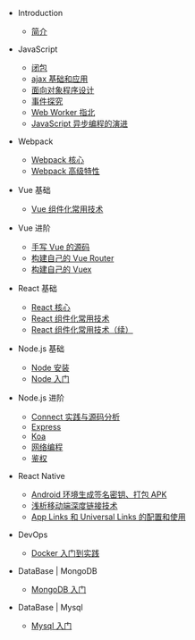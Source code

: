 - Introduction

  - [简介](/README.md)

- JavaScript

  - [闭包](/javascript/closure.md)
  - [ajax 基础和应用](/javascript/ajax.md)
  - [面向对象程序设计](/javascript/object.md)
  - [事件探究](/javascript/event.md)
  - [Web Worker 指北](/javascript/web-worker.md)
  - [JavaScript 异步编程的演进](/javascript/async.md)

- Webpack

  - [Webpack 核心](/webpack/base.md)
  - [Webpack 高级特性](/webpack/advance.md)

- Vue 基础

  - [Vue 组件化常用技术](/vue/component.md)

- Vue 进阶

  - [手写 Vue 的源码](/vue/vue-source.md)
  - [构建自己的 Vue Router](/vue/router-source.md)
  - [构建自己的 Vuex](/vue/vuex-source.md)

- React 基础

  - [React 核心](/react/base.md)
  - [React 组件化常用技术](/react/component-base)
  - [React 组件化常用技术（续）](/react/component-forward)

- Node.js 基础

  - [Node 安装](/node/install.md)
  - [Node 入门](/node/base.md)

- Node.js 进阶

  - [Connect 实践与源码分析](/node/connect.md)
  - [Express](/node/express.md)
  - [Koa](/node/koa.md)
  - [网络编程](/node/web-program.md)
  - [鉴权](/node/authentication.md)

- React Native

  - [Android 环境生成签名密钥、打包 APK](/react-native/sign-package.md)
  - [浅析移动端深度链接技术](/react-native/deep-links.md)
  - [App Links 和 Universal Links 的配置和使用](/react-native/app&universal-links.md)

- DevOps

  - [Docker 入门到实践](/docker/base.md)

- DataBase | MongoDB

  - [MongoDB 入门](/database/mongodb.md)

- DataBase | Mysql
  - [Mysql 入门](/database/mysql.md)
